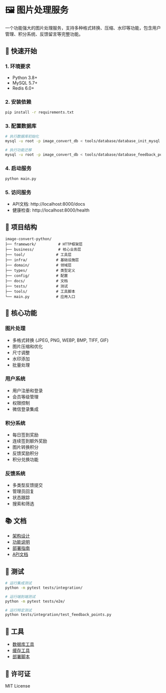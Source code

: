 # 🖼️ 图片处理服务

一个功能强大的图片处理服务，支持多种格式转换、压缩、水印等功能，包含用户管理、积分系统、反馈留言等完整功能。

## 🚀 快速开始

### 1. 环境要求
- Python 3.8+
- MySQL 5.7+
- Redis 6.0+

### 2. 安装依赖
```bash
pip install -r requirements.txt
```

### 3. 配置数据库
```bash
# 执行数据库初始化
mysql -u root -p image_convert_db < tools/database/database_init_mysql.sql

# 执行功能迁移
mysql -u root -p image_convert_db < tools/database/database_feedback_points_migration.sql
```

### 4. 启动服务
```bash
python main.py
```

### 5. 访问服务
- API文档: http://localhost:8000/docs
- 健康检查: http://localhost:8000/health

## 📁 项目结构

```
image-convert-python/
├── framework/          # HTTP框架层
├── business/           # 核心业务层
├── tool/              # 工具层
├── infra/             # 基础设施层
├── domain/            # 领域层
├── types/             # 类型定义
├── config/            # 配置
├── docs/              # 文档
├── tests/             # 测试
├── tools/             # 工具脚本
└── main.py            # 应用入口
```

## 🎯 核心功能

### 图片处理
- 多格式转换 (JPEG, PNG, WEBP, BMP, TIFF, GIF)
- 图片压缩和优化
- 尺寸调整
- 水印添加
- 批量处理

### 用户系统
- 用户注册和登录
- 会员等级管理
- 权限控制
- 微信登录集成

### 积分系统
- 每日签到奖励
- 连续签到额外奖励
- 图片转换积分
- 反馈奖励积分
- 积分兑换功能

### 反馈系统
- 多类型反馈提交
- 管理员回复
- 状态跟踪
- 搜索和筛选

## 📚 文档

- [架构设计](docs/architecture/)
- [功能说明](docs/features/)
- [部署指南](docs/deployment/)
- [API文档](http://localhost:8000/docs)

## 🧪 测试

```bash
# 运行集成测试
python -m pytest tests/integration/

# 运行端到端测试
python -m pytest tests/e2e/

# 运行特定测试
python tests/integration/test_feedback_points.py
```

## 🔧 工具

- [数据库工具](tools/database/)
- [缓存工具](tools/cache/)
- [部署脚本](tools/scripts/)

## 📄 许可证

MIT License

